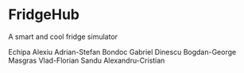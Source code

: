 # FridgeHub
A smart and cool fridge simulator

Echipa
Alexiu Adrian-Stefan
Bondoc Gabriel
Dinescu Bogdan-George
Masgras Vlad-Florian
Sandu Alexandru-Cristian
